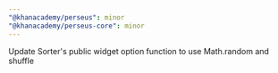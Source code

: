 ```yaml
---
"@khanacademy/perseus": minor
"@khanacademy/perseus-core": minor
---
```


Update Sorter's public widget option function to use Math.random and shuffle
